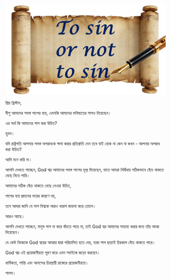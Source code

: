 ![Video cover image](../cover.jpg "cover photo")

প্রিয় খ্রিস্টান,

যীশু আমাদের সমস্ত পাপের ব্যয়, এমনকি আমাদের ভবিষ্যতের পাপও দিয়েছেন।

এর অর্থ কি আমাদের পাপ করা উচিত?

হুমম।

যদি রাষ্ট্রপতি আপনার সমস্ত অপরাধকে ক্ষমা করার প্রতিশ্রুতি দেন তবে যাই হোক না কেন বা কখন - আপনার অপরাধ করা উচিত?

আমি মনে করি না।

আপনি দেখতে পাচ্ছেন, God শ্বর আমাদের সমস্ত পাপের মূল্য দিয়েছেন, যাতে আমরা নির্দ্বিধায় সঠিকভাবে বেঁচে থাকতে বেছে নিতে পারি।

আমাদের সঠিক বেঁচে থাকতে বেছে নেওয়া উচিত,

পাপের ব্যয় প্রদানের ভয়ের কারণে নয়,

তবে আমরা জানি যে পাপ বিশ্বকে আরও খারাপ জায়গা করে তোলে।

আরও আছে।

আপনি দেখতে পাচ্ছেন, মানুষ পাপ না করে বাঁচতে পারে না, তাই God শ্বর আমাদের সাহায্য করার জন্য তাঁর আত্মা দিয়েছেন।

যে কেউ নিজেকে God শ্বরের আত্মার দ্বারা পরিচালিত হতে দেয়, তারা পাপ ছাড়াই চিরকাল বেঁচে থাকতে পারে।

God শ্বর এই প্রয়োজনীয়তা পূরণ করে এমন সবাইকে জড়ো করছেন।

ধার্মিকতা, শান্তি এবং আনন্দের চিরস্থায়ী রাজ্যের প্রয়োজনীয়তা।

শালম।